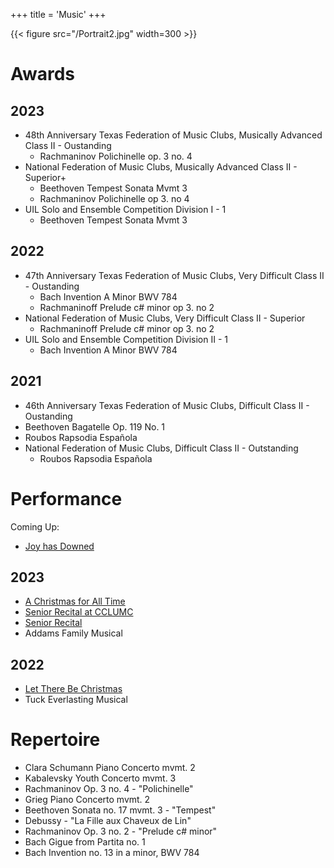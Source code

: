 +++
title = 'Music'
+++

{{< figure src="/Portrait2.jpg" width=300 >}}

# Awards
## 2023
- 48th Anniversary Texas Federation of Music Clubs, Musically Advanced Class II - Oustanding
	- Rachmaninov Polichinelle op. 3 no. 4
- National Federation of Music Clubs, Musically Advanced Class II - Superior+
  - Beethoven Tempest Sonata Mvmt 3
  - Rachmaninov Polichinelle op 3. no 4
- UIL Solo and Ensemble Competition Division I - 1
  - Beethoven Tempest Sonata Mvmt 3

## 2022
- 47th Anniversary Texas Federation of Music Clubs, Very Difficult Class II - Oustanding
  - Bach Invention A Minor BWV 784
  - Rachmaninoff Prelude c# minor op 3. no 2
- National Federation of Music Clubs, Very Difficult Class II - Superior
  - Rachmaninoff Prelude c# minor op 3. no 2
- UIL Solo and Ensemble Competition Division II -  1
  - Bach Invention A Minor BWV 784

## 2021
- 46th Anniversary Texas Federation of Music Clubs, Difficult Class II - Oustanding
 - Beethoven Bagatelle Op. 119 No. 1
  - Roubos Rapsodia Española
- National Federation of Music Clubs, Difficult Class II - Outstanding
  - Roubos Rapsodia Española

# Performance
Coming Up:
- [Joy has Downed](https://www.youtube.com/watch?v=z0EX8l6ZWnk)

## 2023
- [A Christmas for All Time](https://www.youtube.com/watch?v=0odLKW9OCaA)
- [Senior Recital at CCLUMC](https://youtube.com/watch?v=Sk_h7YYb2-I&feature=shared)
- [Senior Recital](https://youtube.com/watch?v=T3SfiNYB4DA&feature=shared)
- Addams Family Musical

## 2022
- [Let There Be Christmas](https://www.youtube.com/watch?v=f2X2m_pDQNw)
- Tuck Everlasting Musical

# Repertoire
- Clara Schumann Piano Concerto mvmt. 2
- Kabalevsky Youth Concerto mvmt. 3
- Rachmaninov Op. 3 no. 4 - "Polichinelle"
- Grieg Piano Concerto mvmt. 2
- Beethoven Sonata no. 17 mvmt. 3 - "Tempest"
- Debussy - "La Fille aux Chaveux de Lin"
- Rachmaninov Op. 3 no. 2 - "Prelude c# minor"
- Bach Gigue from Partita no. 1
- Bach Invention no. 13 in a minor, BWV 784
